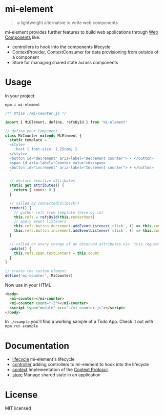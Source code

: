 # mi-element

> a lightweight alternative to write web components

mi-element provides further features to build web applications through 
[Web Components][] like:

- controllers to hook into the components lifecycle
- ContextProvider, ContextConsumer for data provisioning from outside of a
  component
- Store for managing shared state across components

# Usage

In your project:

```
npm i mi-element
```

```js
/** @file ./mi-counter.js */

import { MiElement, define, refsById } from 'mi-element'

// define your Component
class MiCounter extends MiElement {
  static template = `
  <style>
    :host { font-size: 1.25rem; }
  </style>
  <button id="decrement" aria-label="Decrement counter"> - </button>
  <span id aria-label="Counter value">0</span>
  <button id="increment" aria-label="Increment counter"> + </button>
  `

  // declare reactive attributes
  static get attributes() {
    return { count: 0 }
  }

  // called by connectedCallback()
  render() {
    // gather refs from template (here by id)
    this.refs = refsById(this.renderRoot)
    // apply event listeners
    this.refs.button.decrement.addEventListener('click', () => this.count--)
    this.refs.button.increment.addEventListener('click', () => this.count++)
  }

  // called on every change of an observed attributes via `this.requestUpdate()`
  update() {
    this.refs.span.textContent = this.count
  }
}

// create the custom element
define('mi-counter', MiCounter)
```

Now use in your HTML

```html
<body>
  <mi-counter></mi-counter>
  <mi-counter count="-3"></mi-counter>
  <script type="module" src="./mi-counter.js"></script>
</body>
```

In `./example` you'll find a working sample of a Todo App. Check it out with
`npm run example`

# Documentation

- [lifecycle][docs-lifecycle] mi-element's lifecycle
- [controller][docs-controller] adding controllers to mi-element to hook into the lifecycle
- [context][docs-context] Implementation of the [Context Protocol][].
- [store][docs-store] Manage shared state in an application

# License

MIT licensed

[Context Protocol]: https://github.com/webcomponents-cg/community-protocols/blob/main/proposals/context.md
[Web Components]: https://developer.mozilla.org/en-US/docs/Web/API/Web_components/Using_custom_elements#custom_element_lifecycle_callbacks
[docs-lifecycle]: https://github.com/commenthol/mi-element/tree/main/packages/mi-element/docs/lifecycle.md
[docs-controller]: https://github.com/commenthol/mi-element/tree/main/packages/mi-element/docs/controller.md
[docs-context]: https://github.com/commenthol/mi-element/tree/main/packages/mi-element/docs/context.md
[docs-store]: https://github.com/commenthol/mi-element/tree/main/packages/mi-element/docs/store.md
